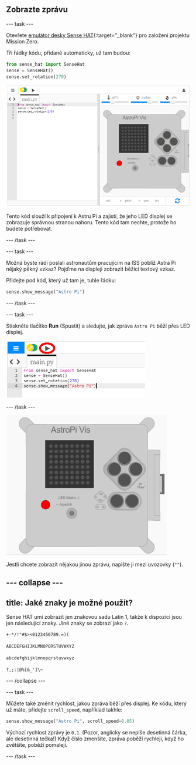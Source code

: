 ## Zobrazte zprávu

--- task ---

Otevřete [emulátor desky Sense HAT](https://trinket.io/mission-zero){:target="_blank"} pro založení projektu Mission Zero.

Tři řádky kódu, přidané automaticky, už tam budou:

```python
from sense_hat import SenseHat
sense = SenseHat()
sense.set_rotation(270)
```

![emulátor desky sense hat](images/sense-hat-emulator2.png)

Tento kód slouží k připojení k Astru Pi a zajistí, že jeho LED displej se zobrazuje správnou stranou nahoru. Tento kód tam nechte, protože ho budete potřebovat.

--- /task ---

--- task ---

Možná byste rádi poslali astronautům pracujícím na ISS poblíž Astra Pi nějaký pěkný vzkaz? Pojďme na displeji zobrazit běžící textový vzkaz.

Přidejte pod kód, který už tam je, tuhle řádku:

```python
sense.show_message("Astro Pi")
```

--- /task ---

--- task ---

Stiskněte tlačítko **Run** (Spustit) a sledujte, jak zpráva `Astro Pi` běží přes LED displej.

![kód pro zobrazení zprávy stisknout run (spustit)](images/show-message-code-annotated.PNG)

--- /task ---

![Běžící text](images/scroll-message.gif)

Jestli chcete zobrazit nějakou jinou zprávu, napište ji mezi uvozovky (`""`).

--- collapse ---
---
title: Jaké znaky je možné použít?
---
Sense HAT umí zobrazit jen znakovou sadu Latin 1, takže k dispozici jsou jen následující znaky. Jiné znaky se zobrazí jako `?`.

    +-*/!"#$><0123456789.=)(
    
    ABCDEFGHIJKLMNOPQRSTUVWXYZ
    
    abcdefghijklmnopqrstuvwxyz
    
    ?,;:|@%[&_']\~
    

--- /collapse ---

--- task ---

Můžete také změnit rychlost, jakou zpráva běží přes displej. Ke kódu, který už máte, přidejte `scroll_speed`, například takhle:

```python
sense.show_message("Astro Pi", scroll_speed=0.05)
```

Výchozí rychlost zprávy je `0,1`. (Pozor, anglicky se nepíše desetinná čárka, ale desetinná tečka!) Když číslo zmenšíte, zpráva poběží rychleji, když ho zvětšíte, poběží pomaleji.

--- /task ---